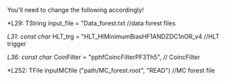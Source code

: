 You'll need to change the following accordingly!

*L29: TString input_file = "Data_forest.txt //data forest files

*L31: const char* HLT_trg = "HLT_HIMinimumBiasHF1ANDZDC1nOR_v4 //HLT trigger

*L36: const char* CoinFilter = "pphfCoincFilterPF3Th5", // CoincFilter

*L252: TFile inputMCfile ("path/MC_forest.root", "READ") //MC forest file
